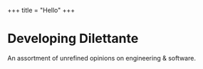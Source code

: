 +++
title = "Hello"
+++

# Developing Dilettante

An assortment of unrefined opinions on engineering & software.